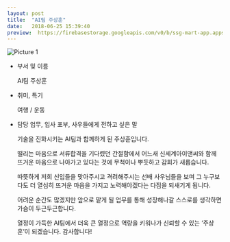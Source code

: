 ```yaml
---
layout: post
title:  "AI팀 주상훈"
date:   2018-06-25 15:39:40
preview:  https://firebasestorage.googleapis.com/v0/b/ssg-mart-app.appspot.com/o/%EB%8F%99%EA%B8%B0%EC%82%AC%EC%A7%84%2F191925.jpg?alt=media&token=7b06195b-9d48-4d0b-9443-52418e10ed11
---
```


![Picture 1](https://firebasestorage.googleapis.com/v0/b/ssg-mart-app.appspot.com/o/%EC%85%80%EC%B9%B4%2F%EC%A3%BC%EC%83%81%ED%9B%88.jpg?alt=media&token=0c3f48bf-f63a-48ca-af52-f16e4089848f)


* 부서 및 이름
    
    AI팀 주상훈

* 취미, 특기

    여행 / 운동

* 담당 업무, 입사 포부, 사우들에게 전하고 싶은 말
 
    기술을 진화시키는 AI팀과 함께하게 된 주상훈입니다.
    
    떨리는 마음으로 서류합격을 기다렸던 간절함에서 어느새 신세계아이앤씨와 함께 뜨거운 마음으로 나아가고 있다는 것에 무척이나 뿌듯하고 감회가 새롭습니다.
     
    따뜻하게 저희 신입들을 맞아주시고 격려해주시는 선배 사우님들을 보며 그 누구보다도 더 열심히 뜨거운 마음을 가지고 노력해야겠다는 다짐을 되새기게 됩니다.
    
    어려운 순간도 많겠지만 앞으로 맡게 될 업무를 통해 성장해나갈 스스로를 생각하면 가슴이 두근두근합니다. 
    
    열정이 가득한 AI팀에서 더욱 큰 열정으로 역량을 키워나가 신뢰할 수 있는 ‘주상훈’이 되겠습니다. 감사합니다!